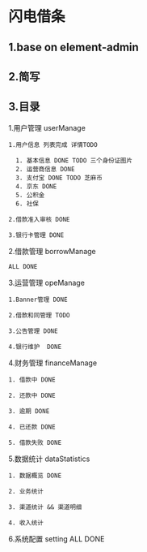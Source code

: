 # 闪电借条
## 1.base on element-admin

## 2.简写

## 3.目录
 1.用户管理 userManage
    
    1.用户信息 列表完成 详情TODO 
    
      1. 基本信息 DONE TODO 三个身份证图片
      2. 运营商信息 DONE
      3. 支付宝 DONE TODO 芝麻币
      4. 京东 DONE
      5. 公积金
      6. 社保
   
    2.借款准入审核 DONE 
    
    3.银行卡管理 DONE

 2.借款管理 borrowManage 
  
    ALL DONE
 
 3.运营管理 opeManage
 
    1.Banner管理 DONE
    
    2.借款和同管理 TODO
    
    3.公告管理 DONE
    
    4.银行维护  DONE
 
 4.财务管理 financeManage
    
    1. 借款中 DONE
    
    2. 还款中 DONE
    
    3. 逾期 DONE
    
    4. 已还款 DONE
    
    5. 借款失败 DONE
    
 
 5.数据统计 dataStatistics
 
    1. 数据概览 DONE
    
    2. 业务统计
    
    3. 渠道统计 && 渠道明细
    
    4. 收入统计
 
 6.系统配置 setting
    ALL DONE